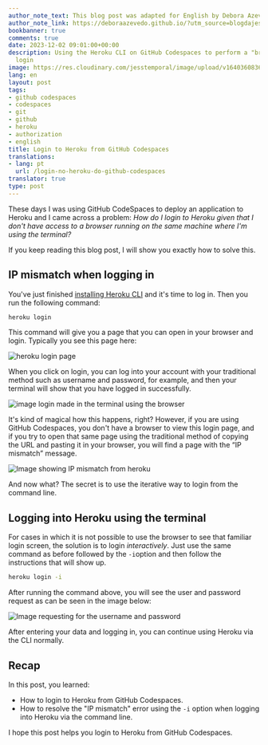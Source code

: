 ```yaml
---
author_note_text: This blog post was adapted for English by Debora Azevedo.
author_note_link: https://deboraazevedo.github.io/?utm_source=blogdajess
bookbanner: true
comments: true
date: 2023-12-02 09:01:00+00:00
description: Using the Heroku CLI on GitHub Codespaces to perform a "browserless"
  login
image: https://res.cloudinary.com/jesstemporal/image/upload/v1640360836/covers/pro_tip_voc9gk.png
lang: en
layout: post
tags:
- github codespaces
- codespaces
- git
- github
- heroku
- authorization
- english
title: Login to Heroku from GitHub Codespaces
translations:
- lang: pt
  url: /login-no-heroku-do-github-codespaces
translator: true
type: post
---
```



These days I was using GitHub CodeSpaces to deploy an application to Heroku and I came across a problem: _How do I login to Heroku given that I don't have access to a browser running on the same machine where I'm using the terminal?_

If you keep reading this blog post, I will show you exactly how to solve this.

## IP mismatch when logging in

You've just finished [installing Heroku CLI](https://devcenter.heroku.com/articles/heroku-cli#install-the-heroku-cli) and it's time to log in. Then you run the following command:

```bash
heroku login
```

This command will give you a page that you can open in your browser and login. Typically you see this page here:

![heroku login page](https://res.cloudinary.com/jesstemporal/image/upload/v1694298910/heroku-login-page_sjnn6v.png)

When you click on login, you can log into your account with your traditional method such as username and password, for example, and then your terminal will show that you have logged in successfully.

![image login made in the terminal using the browser](https://res.cloudinary.com/jesstemporal/image/upload/v1694298869/heroku-successful-login-in-terminal_re304s.png)

It's kind of magical how this happens, right? However, if you are using GitHub Codespaces, you don't have a browser to view this login page, and if you try to open that same page using the traditional method of copying the URL and pasting it in your browser, you will find a page with the “IP mismatch” message.

![Image showing IP mismatch from heroku](https://res.cloudinary.com/jesstemporal/image/upload/v1694297874/ip-mismatch-after-heroku-login_poxcig.png)

And now what? The secret is to use the iterative way to login from the command line.

## Logging into Heroku using the terminal

For cases in which it is not possible to use the browser to see that familiar login screen, the solution is to login _interactively_. Just use the same command as before followed by the  `-i`option and then follow the instructions that will show up.

```bash
heroku login -i
```

After running the command above, you will see the user and password request as can be seen in the image below:

![Image requesting for the username and password](https://res.cloudinary.com/jesstemporal/image/upload/v1694299186/heroku-login-cli-credentials-requested_jfes5u.png)

After entering your data and logging in, you can continue using Heroku via the CLI normally.

## Recap

In this post, you learned:

- How to login to Heroku from GitHub Codespaces.
- How to resolve the "IP mismatch" error using the `-i` option when logging into Heroku via the command line.

I hope this post helps you login to Heroku from GitHub Codespaces.